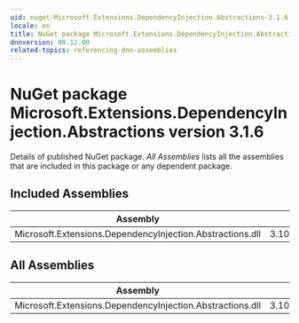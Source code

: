 ```yaml
---
uid: nuget-Microsoft.Extensions.DependencyInjection.Abstractions-3.1.6
locale: en
title: NuGet package Microsoft.Extensions.DependencyInjection.Abstractions version 3.1.6
dnnversion: 09.12.00
related-topics: referencing-dnn-assemblies
---
```


# NuGet package Microsoft.Extensions.DependencyInjection.Abstractions version 3.1.6
Details of published NuGet package.
*All Assemblies* lists all the assemblies that are included in this package or any dependent package.

## Included Assemblies

|Assembly|Version|
|---|---|
|Microsoft.Extensions.DependencyInjection.Abstractions.dll|3.100.620.31605|

## All Assemblies

|Assembly|Version|
|---|---|
|Microsoft.Extensions.DependencyInjection.Abstractions.dll|3.100.620.31605|


